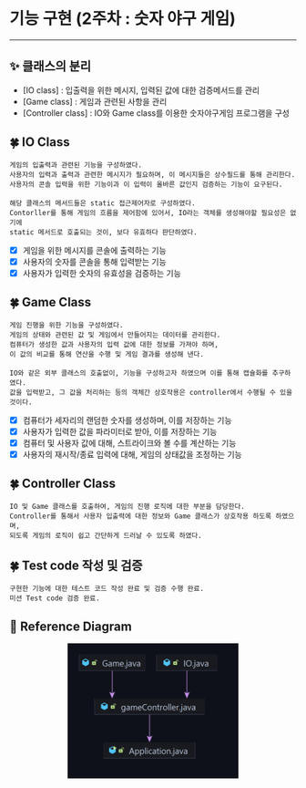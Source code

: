 기능 구현 (2주차 : 숫자 야구 게임)
===
---
## ✨ 클래스의 분리
- [IO class] : 입출력을 위한 메시지, 입력된 값에 대한 검증메서드를 관리
- [Game class] : 게임과 관련된 사항을 관리
- [Controller class] : IO와 Game class를 이용한 숫자야구게임 프로그램을 구성


## 🍀 IO Class
```
게임의 입출력과 관련된 기능을 구성하였다. 
사용자의 입력과 출력과 관련한 메시지가 필요하며, 이 메시지들은 상수필드를 통해 관리한다.
사용자의 콘솔 입력을 위한 기능이과 이 입력이 올바른 값인지 검증하는 기능이 요구된다.

해당 클래스의 메서드들은 static 접근제어자로 구성하였다. 
Contorller를 통해 게임의 흐름을 제어함에 있어서, IO라는 객체를 생성해야할 필요성은 없기에
static 메서드로 호출되는 것이, 보다 유효하다 판단하였다.
```
 - [x] 게임을 위한 메시지를 콘솔에 출력하는 기능
 - [x] 사용자의 숫자를 콘솔을 통해 입력받는 기능
 - [x] 사용자가 입력한 숫자의 유효성을 검증하는 기능

## 🍀 Game Class
```
게임 진행을 위한 기능을 구성하였다.
게임의 상태와 관련된 값 및 게임에서 만들어지는 데이터를 관리한다.
컴퓨터가 생성한 값과 사용자의 입력 값에 대한 정보를 가져야 하며,
이 값의 비교를 통해 연산을 수행 및 게임 결과를 생성해 낸다.

IO와 같은 외부 클래스의 호출없이, 기능을 구성하고자 하였으며 이를 통해 캡슐화를 추구하였다.
값을 입력받고, 그 값을 처리하는 등의 객체간 상호작용은 controller에서 수행될 수 있을 것이다.
```
- [x] 컴퓨터가 세자리의 랜덤한 숫자를 생성하며, 이를 저장하는 기능
- [x] 사용자가 입력한 값을 파라미터로 받아, 이를 저장하는 기능
- [x] 컴퓨터 및 사용자 값에 대해, 스트라이크와 볼 수를 계산하는 기능
- [x] 사용자의 재시작/종료 입력에 대해, 게임의 상태값을 조정하는 기능 

## 🍀 Controller Class
```aidl
IO 및 Game 클래스를 호출하여, 게임의 진행 로직에 대한 부분을 담당한다.
Controller를 통해서 사용자 입출력에 대한 정보와 Game 클래스가 상호작용 하도록 하였으며,
되도록 게임의 로직이 쉽고 간단하게 드러날 수 있도록 하였다.
```

## 🍀 Test code 작성 및 검증
```aidl
구현한 기능에 대한 테스트 코드 작성 완료 및 검증 수행 완료.
미션 Test code 검증 완료.
```


## 🐋 Reference Diagram
<p align="center"><img src="./baseball_diagram.png" width="300">